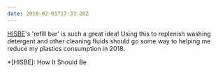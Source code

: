 ```yaml
---
date: 2018-02-01T17:33:20Z
---
```

[HISBE](http://hisbe.co.uk)'s 'refill bar' is such a great idea! Using this to replenish washing detergent and other cleaning fluids should go some way to helping me reduce my plastics consumption in 2018.

*[HISBE]: How It Should Be
